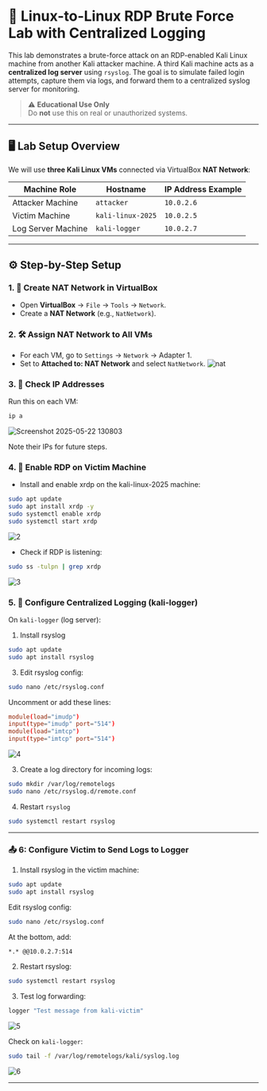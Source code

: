 # 🔐 Linux-to-Linux RDP Brute Force Lab with Centralized Logging

This lab demonstrates a brute-force attack on an RDP-enabled Kali Linux machine from another Kali attacker machine. A third Kali machine acts as a **centralized log server** using `rsyslog`. The goal is to simulate failed login attempts, capture them via logs, and forward them to a centralized syslog server for monitoring.

> ⚠️ **Educational Use Only**  
> Do **not** use this on real or unauthorized systems.

---

## 🖥️ Lab Setup Overview

We will use **three Kali Linux VMs** connected via VirtualBox **NAT Network**:

| Machine Role        | Hostname      | IP Address Example |
|---------------------|---------------|---------------------|
| Attacker Machine    | `attacker` | `10.0.2.6`          |
| Victim Machine      | `kali-linux-2025`   | `10.0.2.5`          |
| Log Server Machine  | `kali-logger`   | `10.0.2.7`          |

---

## ⚙️ Step-by-Step Setup

### 1. 🧠 Create NAT Network in VirtualBox

- Open **VirtualBox** → `File` → `Tools` → `Network`.
- Create a **NAT Network** (e.g., `NatNetwork`).

### 2. 🛠 Assign NAT Network to All VMs

- For each VM, go to `Settings` → `Network` → Adapter 1.
- Set to **Attached to: NAT Network** and select `NatNetwork`.
  ![nat](https://github.com/user-attachments/assets/b37b819b-b5e0-40f2-b07f-c48faca03e72)


### 3. 📡 Check IP Addresses

Run this on each VM:

```bash
ip a
```
![Screenshot 2025-05-22 130803](https://github.com/user-attachments/assets/153a6a42-17ae-4b56-ae4a-55500699992f)


Note their IPs for future steps.

### 4. 📡 Enable RDP on Victim Machine
- Install and enable xrdp on the kali-linux-2025 machine:
```bash
sudo apt update
sudo apt install xrdp -y
sudo systemctl enable xrdp
sudo systemctl start xrdp
```
![2](https://github.com/user-attachments/assets/40fe63e3-f070-4d69-bb3e-fc3f8837df06)

- Check if RDP is listening:
```bash
sudo ss -tulpn | grep xrdp
```
![3](https://github.com/user-attachments/assets/a1139dd2-ace5-4080-b2b3-db20229db208)

### 5. 📡 Configure Centralized Logging (kali-logger)
On ```kali-logger``` (log server):

1. Install rsyslog
```bash
sudo apt update
sudo apt install rsyslog
```

3. Edit rsyslog config:
```bash
sudo nano /etc/rsyslog.conf
```
Uncomment or add these lines:
```conf
module(load="imudp")
input(type="imudp" port="514")
module(load="imtcp")
input(type="imtcp" port="514")
```
![4](https://github.com/user-attachments/assets/a056da09-bd34-4290-9467-34cf69edbff8)

3. Create a log directory for incoming logs:
```bash
sudo mkdir /var/log/remotelogs
sudo nano /etc/rsyslog.d/remote.conf
```
4. Restart ```rsyslog```
```bash
sudo systemctl restart rsyslog
```

---

### 📤 6: Configure Victim to Send Logs to Logger

1. Install rsyslog in the victim machine:
```bash
sudo apt update
sudo apt install rsyslog
```
Edit rsyslog config:
```bash
sudo nano /etc/rsyslog.conf
```
At the bottom, add:
```bash
*.* @@10.0.2.7:514
```
2. Restart rsyslog:
```bash
sudo systemctl restart rsyslog
```
3. Test log forwarding:
```bash
logger "Test message from kali-victim"
```
![5](https://github.com/user-attachments/assets/ac85fd88-4ddf-4722-ad10-43bba3c3a419)

Check on ```kali-logger```:
```bash
sudo tail -f /var/log/remotelogs/kali/syslog.log
```
![6](https://github.com/user-attachments/assets/cc15ec8f-d1f9-4b37-ae87-11ca7c182042)


---

